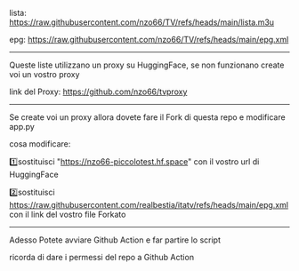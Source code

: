 lista: https://raw.githubusercontent.com/nzo66/TV/refs/heads/main/lista.m3u

epg: https://raw.githubusercontent.com/nzo66/TV/refs/heads/main/epg.xml

---

Queste liste utilizzano un proxy su HuggingFace, se non funzionano create voi un vostro proxy

link del Proxy: https://github.com/nzo66/tvproxy

---

Se create voi un proxy allora dovete fare il Fork di questa repo e modificare app.py

cosa modificare:

1️⃣sostituisci "https://nzo66-piccolotest.hf.space" con il vostro url di HuggingFace

2️⃣sostituisci https://raw.githubusercontent.com/realbestia/itatv/refs/heads/main/epg.xml con il link del vostro file Forkato 

---

Adesso Potete avviare Github Action e far partire lo script 

ricorda di dare i permessi del repo a Github Action 


